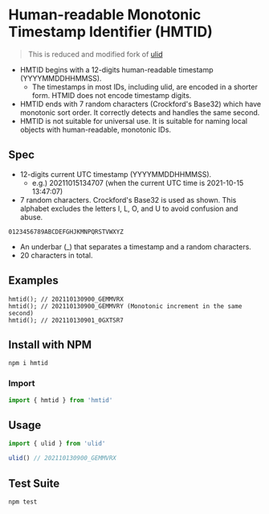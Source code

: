 # Human-readable Monotonic Timestamp Identifier (HMTID)

> This is reduced and modified fork of [ulid](https://github.com/ulid/javascript)

- HMTID begins with a 12-digits human-readable timestamp (YYYYMMDDHHMMSS). 
  - The timestamps in most IDs, including ulid, are encoded in a shorter form. HTMID does not encode timestamp digits.
- HMTID ends with 7 random characters (Crockford's Base32) which have monotonic sort order. It correctly detects and handles the same second.
- HMTID is not suitable for universal use. It is suitable for naming local objects with human-readable, monotonic IDs.

## Spec
- 12-digits current UTC timestamp (YYYYMMDDHHMMSS).
  - e.g.) 20211015134707 (when the current UTC time is 2021-10-15 13:47:07)
- 7 random characters. Crockford's Base32 is used as shown. This alphabet excludes the letters I, L, O, and U to avoid confusion and abuse.

```
0123456789ABCDEFGHJKMNPQRSTVWXYZ
```

- An underbar (_) that separates a timestamp and a random characters.
- 20 characters in total.

## Examples
```
hmtid(); // 202110130900_GEMMVRX
hmtid(); // 202110130900_GEMMVRY (Monotonic increment in the same second)
hmtid(); // 202110130901_0GXTSR7
```

## Install with NPM

```
npm i hmtid
```

### Import

```javascript
import { hmtid } from 'hmtid'
```

## Usage

```javascript
import { ulid } from 'ulid'

ulid() // 202110130900_GEMMVRX
```
## Test Suite

```
npm test
```
